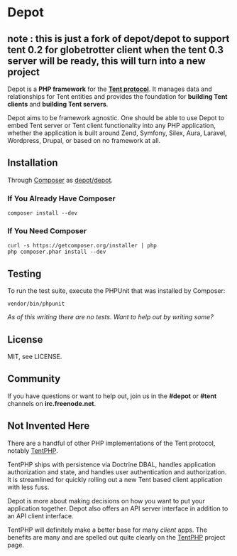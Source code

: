 Depot
=====

note : this is just a fork of depot/depot to support tent 0.2 for globetrotter client
when the tent 0.3 server will be ready, this will turn into a new project
-------------------------------------------------------------------------------------

Depot is a **PHP framework** for the **[Tent protocol][1]**. It manages data and
relationships for Tent entities and provides the foundation for **building Tent
clients** and **building Tent servers**.

Depot aims to be framework agnostic. One should be able to use Depot to embed
Tent server or Tent client functionality into any PHP application, whether the
application is built around Zend, Symfony, Silex, Aura, Laravel, Wordpress,
Drupal, or based on no framework at all.


Installation
------------

Through [Composer][2] as [depot/depot][3].

### If You Already Have Composer

    composer install --dev


### If You Need Composer

    curl -s https://getcomposer.org/installer | php
    php composer.phar install --dev


Testing
-------

To run the test suite,  execute the PHPUnit that was installed by Composer:

    vendor/bin/phpunit

*As of this writing there are no tests. Want to help out by writing some?*


License
-------

MIT, see LICENSE.


Community
---------

If you have questions or want to help out, join us in the
**#depot** or **#tent** channels on **irc.freenode.net**.


Not Invented Here
-----------------

There are a handful of other PHP implementations of the Tent protocol, notably
[TentPHP][4].

TentPHP ships with persistence via Doctrine DBAL, handles application
authorization and state, and handles user authentication and authorization. It
is streamlined for quickly rolling out a new Tent based client application with
less fuss.

Depot is more about making decisions on how you want to put your application
together. Depot also offers an API server interface in addition to an API client
interface.

TentPHP will definitely make a better base for many *client* apps. The benefits
are many and are spelled out quite clearly on the [TentPHP][4] project page.


[1]: https://tent.io
[2]: http://getcomposer.org
[3]: https://packagist.org/packages/depot/depot
[4]: https://github.com/beberlei/TentPHP

